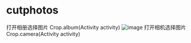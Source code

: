 # cutphotos
打开相册选择图片
Crop.album(Activity activity)
![image](https://github.com/Monsterily/cutphotos.git/blob/master/cutphotos/image/ab.jpg)
打开相机选择图片
Crop.camera(Activity activity)

